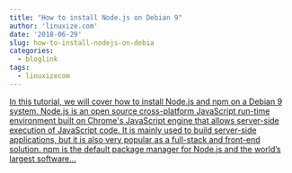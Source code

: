 ```yaml
---
title: "How to install Node.js on Debian 9"
author: 'linuxize.com'
date: '2018-06-29'
slug: how-to-install-nodejs-on-debia
categories:
  - bloglink
tags:
  - linuxizecom
---
```


[In this tutorial, we will cover how to install Node.js and npm on a Debian 9 system. Node.js is an open source cross-platform JavaScript run-time environment built on Chrome's JavaScript engine that allows server-side execution of JavaScript code. It is mainly used to build server-side applications, but it is also very popular as a full-stack and front-end solution. npm is the default package manager for Node.js and the world’s largest software...<click to read more>](https://linuxize.com/post/how-to-install-node-js-on-debian-9/)


